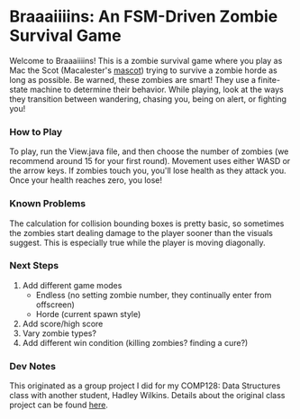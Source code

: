 # Braaaiiiins: An FSM-Driven Zombie Survival Game

Welcome to Braaaiiiins! This is a zombie survival game where you play as Mac the Scot (Macalester's [mascot](res/mac-the-scot-image.jpg)) trying to survive a zombie horde as long as possible. Be warned, these zombies are smart! They use a finite-state machine to determine their behavior. While playing, look at the ways they transition between wandering, chasing you, being on alert, or fighting you!

### How to Play
To play, run the View.java file, and then choose the number of zombies (we recommend around 15 for your first round). Movement uses either WASD or the arrow keys. If zombies touch you, you'll lose health as they attack you. Once your health reaches zero, you lose!

### Known Problems
The calculation for collision bounding boxes is pretty basic, so sometimes the zombies start dealing damage to the player sooner than the visuals suggest. This is especially true while the player is moving diagonally.

### Next Steps

1. Add different game modes
    - Endless (no setting zombie number, they continually enter from offscreen)
    - Horde (current spawn style)
2. Add score/high score
3. Vary zombie types?
4. Add different win condition (killing zombies? finding a cure?)

### Dev Notes

This originated as a group project I did for my COMP128: Data Structures class with another student, Hadley Wilkins. Details about the original class project can be found [here](https://docs.google.com/document/d/1rHyrvtjqpmBZaMnEqKZIDqbY-pYjA7C2B-raVB2e3vU/edit?usp=sharing).